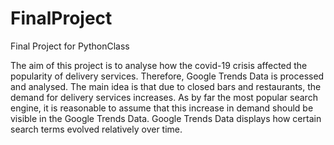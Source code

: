 # FinalProject
Final Project for PythonClass

The aim of this project is to analyse how the covid-19 crisis affected the popularity of delivery services. 
Therefore, Google Trends Data is processed and analysed. The main idea is that due to closed bars and restaurants, the demand for delivery services increases. 
As by far the most popular search engine, it is reasonable to assume that this increase in demand should be visible in the Google Trends Data.
Google Trends Data displays how certain search terms evolved relatively over time.
